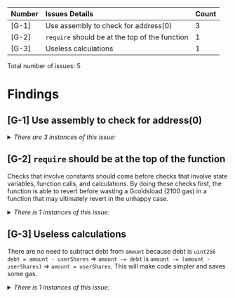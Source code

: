 | Number | Issues Details                                 | Count |
| :----- | :--------------------------------------------- | :---- |
| [G-1]  | Use assembly to check for address(0)           | 3     |
| [G-2]  | `require` should be at the top of the function | 1     |
| [G-3]  | Useless calculations                           | 1     |

Total number of issues: 5

# Findings

## [G-1] Use assembly to check for address(0)

<details>
<summary><i>There are 3 instances of this issue:</i></summary>

```solidity
File: pods/EigenPodManager.sol

114:  if(address(pod) == address(0)) {

196:  if (address(pod) == address(0)) {

```

https://github.com/code-423n4/2023-04-eigenlayer/tree/main/src/contracts/pods/EigenPodManager.sol#L114

```solidity
File: permissions/Pausable.sol

57:  address(pauserRegistry) == address(0) && address(_pauserRegistry) != address(0),

```

https://github.com/code-423n4/2023-04-eigenlayer/tree/main/src/contracts/permissions/Pausable.sol#L57

</details>

## [G-2] `require` should be at the top of the function

Checks that involve constants should come before checks that involve state variables, function calls, and calculations. By doing these checks first, the function is able to revert before wasting a Gcoldsload (2100 gas) in a function that may ultimately revert in the unhappy case.

<details>
<summary><i>There is 1 instances of this issue:</i></summary>

```solidity
File: /pods/EigenPod.sol

	constructor(
		IETHPOSDeposit _ethPOS,
		IDelayedWithdrawalRouter _delayedWithdrawalRouter,
		IEigenPodManager _eigenPodManager,
		uint256 _REQUIRED_BALANCE_WEI
	) {
		ethPOS = _ethPOS;
		delayedWithdrawalRouter = _delayedWithdrawalRouter;
		eigenPodManager = _eigenPodManager;
		REQUIRED_BALANCE_WEI = _REQUIRED_BALANCE_WEI;
		REQUIRED_BALANCE_GWEI = uint64(_REQUIRED_BALANCE_WEI / GWEI_TO_WEI);
		// @gas [require order][4]
		require(
			_REQUIRED_BALANCE_WEI % GWEI_TO_WEI == 0,
			"EigenPod.contructor: _REQUIRED_BALANCE_WEI is not a whole number of gwei"
		);
		_disableInitializers();
	}

```

https://github.com/code-423n4/2023-04-eigenlayer/tree/main/src/contracts/pods/EigenPod.sol

</details>

## [G-3] Useless calculations

There are no need to subtract debt from `amount` because debt is `uint256 debt = amount - userShares` =>
`amount -= debt` is `amount -= (amount - userShares)` => `amount = userShares`.
This will make code simpler and saves some gas.

<details>
<summary><i>There is 1 instances of this issue:</i></summary>

```solidity
File: /core/StrategyManager.sol

193:             amount -= debt;

```

https://github.com/code-423n4/2023-04-eigenlayer/tree/main/src/contracts/core/StrategyManager.sol#L193

</details>
